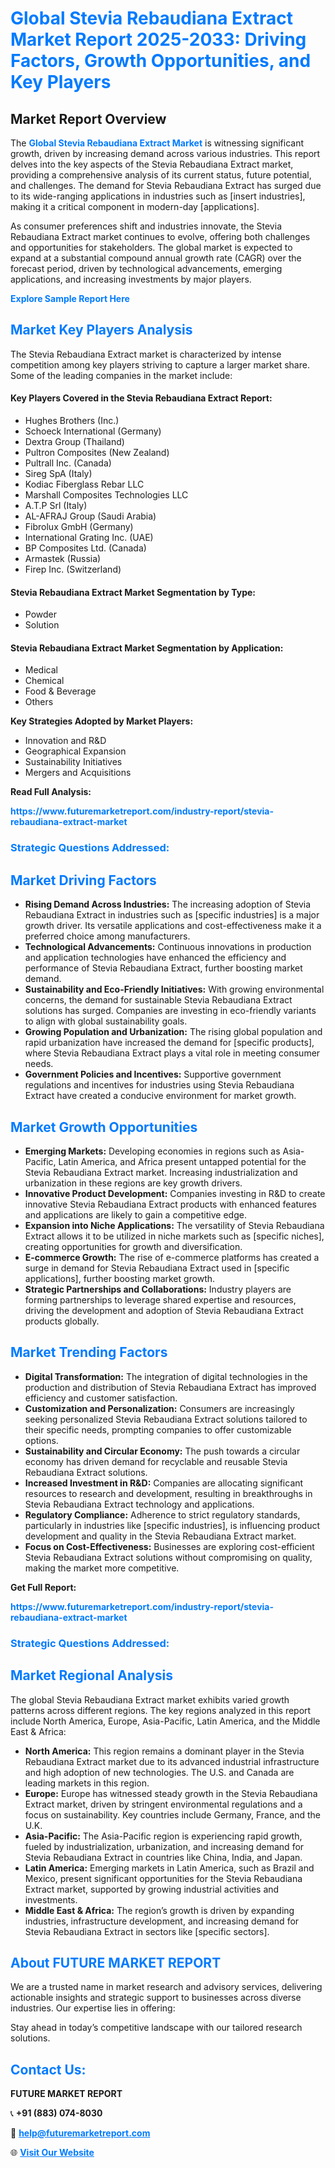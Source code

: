 <h1 style="color: #007BFF;">Global Stevia Rebaudiana Extract Market Report 2025-2033: Driving Factors, Growth Opportunities, and Key Players</h1>

<section id="overview">
<h2>Market Report Overview</h2>
<p>The <a href="https://www.futuremarketreport.com/industry-report/stevia-rebaudiana-extract-market" style="color: #007BFF; text-decoration: none;"><strong>Global Stevia Rebaudiana Extract Market</strong></a> is witnessing significant growth, driven by increasing demand across various industries. This report delves into the key aspects of the Stevia Rebaudiana Extract market, providing a comprehensive analysis of its current status, future potential, and challenges. The demand for Stevia Rebaudiana Extract has surged due to its wide-ranging applications in industries such as [insert industries], making it a critical component in modern-day [applications].</p>
<p>As consumer preferences shift and industries innovate, the Stevia Rebaudiana Extract market continues to evolve, offering both challenges and opportunities for stakeholders. The global market is expected to expand at a substantial compound annual growth rate (CAGR) over the forecast period, driven by technological advancements, emerging applications, and increasing investments by major players.</p>
</section>

<section id="overview">
<p><a href="https://www.futuremarketreport.com/request-sample/reportId=53004" style="color: #007BFF; text-decoration: none;"><strong>Explore Sample Report Here</strong></a></p>
</section>

<section id="key-players">
<h2 style="color: #007BFF;">Market Key Players Analysis</h2>
<p>The Stevia Rebaudiana Extract market is characterized by intense competition among key players striving to capture a larger market share. Some of the leading companies in the market include:</p>
<h4>Key Players Covered in the Stevia Rebaudiana Extract Report:</h4>
<ul><li>Hughes Brothers (Inc.)</li><li>Schoeck International (Germany)</li><li>Dextra Group (Thailand)</li><li>Pultron Composites (New Zealand)</li><li>Pultrall Inc. (Canada)</li><li>Sireg SpA (Italy)</li><li>Kodiac Fiberglass Rebar LLC</li><li>Marshall Composites Technologies LLC</li><li>A.T.P Srl (Italy)</li><li>AL-AFRAJ Group (Saudi Arabia)</li><li>Fibrolux GmbH (Germany)</li><li>International Grating Inc. (UAE)</li><li>BP Composites Ltd. (Canada)</li><li>Armastek (Russia)</li><li>Firep Inc. (Switzerland)</li></ul>
<h4>Stevia Rebaudiana Extract Market Segmentation by Type:</h4>
<ul><li>Powder</li><li>Solution</li></ul>

<h4>Stevia Rebaudiana Extract Market Segmentation by Application:</h4>
<ul><li>Medical</li><li>Chemical</li><li>Food &amp; Beverage</li><li>Others</li></ul>
<p><strong>Key Strategies Adopted by Market Players:</strong></p>
<ul>
<li>Innovation and R&D</li>
<li>Geographical Expansion</li>
<li>Sustainability Initiatives</li>
<li>Mergers and Acquisitions</li>
</ul>
</section>

<section>
<p><strong>Read Full Analysis: </strong></p><a href="https://www.futuremarketreport.com/industry-report/stevia-rebaudiana-extract-market" style="color: #007BFF; text-decoration: none;"><strong>https://www.futuremarketreport.com/industry-report/stevia-rebaudiana-extract-market</strong></a>
<h3 style="color: #007BFF;">Strategic Questions Addressed:</h3>
</section>

<section id="driving-factors">
<h2 style="color: #007BFF;">Market Driving Factors</h2>
<ul>
<li><strong>Rising Demand Across Industries:</strong> The increasing adoption of Stevia Rebaudiana Extract in industries such as [specific industries] is a major growth driver. Its versatile applications and cost-effectiveness make it a preferred choice among manufacturers.</li>
<li><strong>Technological Advancements:</strong> Continuous innovations in production and application technologies have enhanced the efficiency and performance of Stevia Rebaudiana Extract, further boosting market demand.</li>
<li><strong>Sustainability and Eco-Friendly Initiatives:</strong> With growing environmental concerns, the demand for sustainable Stevia Rebaudiana Extract solutions has surged. Companies are investing in eco-friendly variants to align with global sustainability goals.</li>
<li><strong>Growing Population and Urbanization:</strong> The rising global population and rapid urbanization have increased the demand for [specific products], where Stevia Rebaudiana Extract plays a vital role in meeting consumer needs.</li>
<li><strong>Government Policies and Incentives:</strong> Supportive government regulations and incentives for industries using Stevia Rebaudiana Extract have created a conducive environment for market growth.</li>
</ul>
</section>

<section id="growth-opportunities">
<h2 style="color: #007BFF;">Market Growth Opportunities</h2>
<ul>
<li><strong>Emerging Markets:</strong> Developing economies in regions such as Asia-Pacific, Latin America, and Africa present untapped potential for the Stevia Rebaudiana Extract market. Increasing industrialization and urbanization in these regions are key growth drivers.</li>
<li><strong>Innovative Product Development:</strong> Companies investing in R&D to create innovative Stevia Rebaudiana Extract products with enhanced features and applications are likely to gain a competitive edge.</li>
<li><strong>Expansion into Niche Applications:</strong> The versatility of Stevia Rebaudiana Extract allows it to be utilized in niche markets such as [specific niches], creating opportunities for growth and diversification.</li>
<li><strong>E-commerce Growth:</strong> The rise of e-commerce platforms has created a surge in demand for Stevia Rebaudiana Extract used in [specific applications], further boosting market growth.</li>
<li><strong>Strategic Partnerships and Collaborations:</strong> Industry players are forming partnerships to leverage shared expertise and resources, driving the development and adoption of Stevia Rebaudiana Extract products globally.</li>
</ul>
</section>

<section id="trending-factors">
<h2 style="color: #007BFF;">Market Trending Factors</h2>
<ul>
<li><strong>Digital Transformation:</strong> The integration of digital technologies in the production and distribution of Stevia Rebaudiana Extract has improved efficiency and customer satisfaction.</li>
<li><strong>Customization and Personalization:</strong> Consumers are increasingly seeking personalized Stevia Rebaudiana Extract solutions tailored to their specific needs, prompting companies to offer customizable options.</li>
<li><strong>Sustainability and Circular Economy:</strong> The push towards a circular economy has driven demand for recyclable and reusable Stevia Rebaudiana Extract solutions.</li>
<li><strong>Increased Investment in R&D:</strong> Companies are allocating significant resources to research and development, resulting in breakthroughs in Stevia Rebaudiana Extract technology and applications.</li>
<li><strong>Regulatory Compliance:</strong> Adherence to strict regulatory standards, particularly in industries like [specific industries], is influencing product development and quality in the Stevia Rebaudiana Extract market.</li>
<li><strong>Focus on Cost-Effectiveness:</strong> Businesses are exploring cost-efficient Stevia Rebaudiana Extract solutions without compromising on quality, making the market more competitive.</li>
</ul>
</section>

<section>
<p><strong>Get Full Report: </strong></p><a href="https://www.futuremarketreport.com/industry-report/stevia-rebaudiana-extract-market" style="color: #007BFF; text-decoration: none;"><strong>https://www.futuremarketreport.com/industry-report/stevia-rebaudiana-extract-market</strong></a>
<h3 style="color: #007BFF;">Strategic Questions Addressed:</h3>
</section>


<section id="regional-analysis">
<h2 style="color: #007BFF;">Market Regional Analysis</h2>
<p>The global Stevia Rebaudiana Extract market exhibits varied growth patterns across different regions. The key regions analyzed in this report include North America, Europe, Asia-Pacific, Latin America, and the Middle East & Africa:</p>
<ul>
<li><strong>North America:</strong> This region remains a dominant player in the Stevia Rebaudiana Extract market due to its advanced industrial infrastructure and high adoption of new technologies. The U.S. and Canada are leading markets in this region.</li>
<li><strong>Europe:</strong> Europe has witnessed steady growth in the Stevia Rebaudiana Extract market, driven by stringent environmental regulations and a focus on sustainability. Key countries include Germany, France, and the U.K.</li>
<li><strong>Asia-Pacific:</strong> The Asia-Pacific region is experiencing rapid growth, fueled by industrialization, urbanization, and increasing demand for Stevia Rebaudiana Extract in countries like China, India, and Japan.</li>
<li><strong>Latin America:</strong> Emerging markets in Latin America, such as Brazil and Mexico, present significant opportunities for the Stevia Rebaudiana Extract market, supported by growing industrial activities and investments.</li>
<li><strong>Middle East & Africa:</strong> The region’s growth is driven by expanding industries, infrastructure development, and increasing demand for Stevia Rebaudiana Extract in sectors like [specific sectors].</li>
</ul>
</section>

<footer>
<h2 style="color: #007BFF;">About FUTURE MARKET REPORT</h2>
<p>We are a trusted name in market research and advisory services, delivering actionable insights and strategic support to businesses across diverse industries. Our expertise lies in offering:</p>

<p>Stay ahead in today’s competitive landscape with our tailored research solutions.</p>

<h2 style="color: #007BFF;">Contact Us:</h2>
<p><strong>FUTURE MARKET REPORT</strong></p>
<p>📞 <strong>+91 (883) 074-8030</strong></p>
<p>📧 <strong><a href="mailto:help@futuremarketreport.com" style="color: #007BFF;">help@futuremarketreport.com</a></strong></p>
<p>🌐 <strong><a href="https://www.futuremarketreport.com/" style="color: #007BFF;">Visit Our Website</a></strong></p>
</footer>